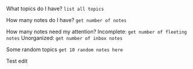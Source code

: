 What topics do I have?
`list all topics`

How many notes do I have?
`get number of notes`

How many notes need my attention?
Incomplete: `get number of fleeting notes`
Unorganized: `get number of inbox notes`

Some random topics
`get 10 random notes here`

Test edit